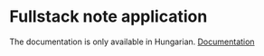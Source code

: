 # Fullstack note application
The documentation is only available in Hungarian.
[Documentation](https://github.com/adiiwill/fullstack_note_app/raw/master/Gazdag%20%C3%81d%C3%A1m,%20Notes%20App%20Dokument%C3%A1ci%C3%B3%20FINAL.docx)
